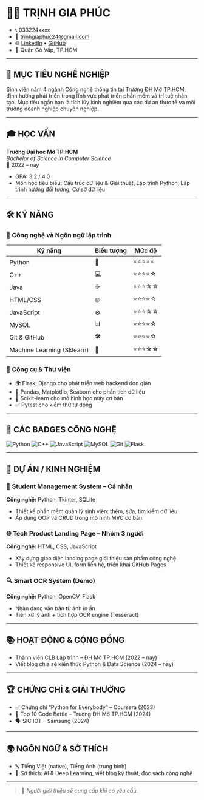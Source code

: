 # 🧑‍💻 TRỊNH GIA PHÚC

- 📞 033224xxxx 
- 📧 trinhgiaphuc24@gmail.com  
- 🌐 [LinkedIn](https://www.linkedin.com/in/trinhgiaphuc24/) • [GitHub](https://github.com/trinhgiaphuc24)  
- 📍 Quận Gò Vấp, TP.HCM

---

## 🎯 MỤC TIÊU NGHỀ NGHIỆP

Sinh viên năm 4 ngành Công nghệ thông tin tại Trường ĐH Mở TP.HCM, định hướng phát triển trong lĩnh vực phát triển phần mềm và trí tuệ nhân tạo. Mục tiêu ngắn hạn là tích lũy kinh nghiệm qua các dự án thực tế và môi trường doanh nghiệp chuyên nghiệp.

---

## 🎓 HỌC VẤN

**Trường Đại học Mở TP.HCM**  
_Bachelor of Science in Computer Science_  
📅 2022 – nay  
- GPA: 3.2 / 4.0  
- Môn học tiêu biểu: Cấu trúc dữ liệu & Giải thuật, Lập trình Python, Lập trình hướng đối tượng, Cơ sở dữ liệu

---

## 🛠️ KỸ NĂNG

### 🔧 Công nghệ và Ngôn ngữ lập trình

| Kỹ năng                  | Biểu tượng | Mức độ       |
|--------------------------|------------|--------------|
| Python                   | 🐍         | ⭐⭐⭐⭐⭐        |
| C++                      | 💻         | ⭐⭐⭐⭐☆        |
| Java                     | ☕         | ⭐⭐⭐☆☆        |
| HTML/CSS                 | 🌐         | ⭐⭐⭐⭐☆        |
| JavaScript               | ⚙️         | ⭐⭐⭐☆☆        |
| MySQL                    | 📊         | ⭐⭐⭐⭐☆        |
| Git & GitHub             | 🛠         | ⭐⭐⭐⭐☆        |
| Machine Learning (Sklearn)| 🧠        | ⭐⭐⭐☆☆        |

### 🧪 Công cụ & Thư viện

- 🌍 Flask, Django cho phát triển web backend đơn giản  
- 🔬 Pandas, Matplotlib, Seaborn cho phân tích dữ liệu  
- 🧠 Scikit-learn cho mô hình học máy cơ bản  
- ✅ Pytest cho kiểm thử tự động

---

## 🧪 CÁC BADGES CÔNG NGHỆ

![Python](https://img.shields.io/badge/Python-3776AB?style=flat&logo=python&logoColor=white)
![C++](https://img.shields.io/badge/C++-00599C?style=flat&logo=c%2B%2B&logoColor=white)
![JavaScript](https://img.shields.io/badge/JavaScript-F7DF1E?style=flat&logo=javascript&logoColor=black)
![MySQL](https://img.shields.io/badge/MySQL-4479A1?style=flat&logo=mysql&logoColor=white)
![Git](https://img.shields.io/badge/Git-F05032?style=flat&logo=git&logoColor=white)
![Flask](https://img.shields.io/badge/Flask-000000?style=flat&logo=flask&logoColor=white)

---

## 💼 DỰ ÁN / KINH NGHIỆM

### 📌 Student Management System – Cá nhân  
**Công nghệ:** Python, Tkinter, SQLite  
- Thiết kế phần mềm quản lý sinh viên: thêm, sửa, tìm kiếm dữ liệu  
- Áp dụng OOP và CRUD trong mô hình MVC cơ bản  

### 🌐 Tech Product Landing Page – Nhóm 3 người  
**Công nghệ:** HTML, CSS, JavaScript  
- Xây dựng giao diện landing page giới thiệu sản phẩm công nghệ  
- Thiết kế responsive UI, form liên hệ, triển khai GitHub Pages  

### 🔍 Smart OCR System (Demo)  
**Công nghệ:** Python, OpenCV, Flask  
- Nhận dạng văn bản từ ảnh in ấn  
- Tiền xử lý ảnh + tích hợp OCR engine (Tesseract)

---

## 📚 HOẠT ĐỘNG & CỘNG ĐỒNG

- Thành viên CLB Lập trình – ĐH Mở TP.HCM (2022 – nay)    
- Viết blog chia sẻ kiến thức Python & Data Science (2024 – nay)

---

## 🏆 CHỨNG CHỈ & GIẢI THƯỞNG

- ✅ Chứng chỉ “Python for Everybody” – Coursera (2023)  
- 🥈 Top 10 Code Battle – Trường ĐH Mở TP.HCM (2024)  
- 🗣 SIC IOT – Samsung (2024)

---

## 🌍 NGÔN NGỮ & SỞ THÍCH

- 🔤 Tiếng Việt (native), Tiếng Anh (trung bình)  
- 🧠 Sở thích: AI & Deep Learning, viết blog kỹ thuật, đọc sách công nghệ  

---

> 📌 *Người giới thiệu sẽ cung cấp khi có yêu cầu.*
